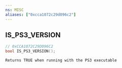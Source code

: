 ```yaml
---
ns: MISC
aliases: ["0xcca1072c29d096c2"]
---
```

## IS_PS3_VERSION

```c
// 0xCCA1072C29D096C2
bool IS_PS3_VERSION();
```

```
Returns TRUE when running with the PS3 executable
```
